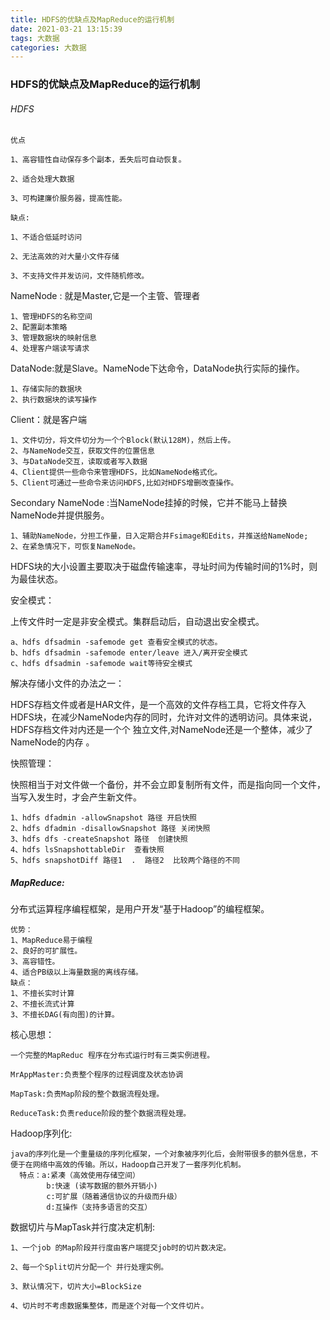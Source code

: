 ```yaml
---
title: HDFS的优缺点及MapReduce的运行机制
date: 2021-03-21 13:15:39
tags: 大数据
categories: 大数据
---
```


### HDFS的优缺点及MapReduce的运行机制

###### HDFS

```
优点

1、高容错性自动保存多个副本，丢失后可自动恢复。

2、适合处理大数据

3、可构建廉价服务器，提高性能。

缺点:

1、不适合低延时访问

2、无法高效的对大量小文件存储

3、不支持文件并发访问，文件随机修改。
```

NameNode : 就是Master,它是一个主管、管理者

```
1、管理HDFS的名称空间
2、配置副本策略
3、管理数据块的映射信息
4、处理客户端读写请求
```

DataNode:就是Slave。NameNode下达命令，DataNode执行实际的操作。

```
1、存储实际的数据块
2、执行数据块的读写操作
```

Client：就是客户端

```
1、文件切分，将文件切分为一个个Block(默认128M)，然后上传。
2、与NameNode交互，获取文件的位置信息
3、与DataNode交互，读取或者写入数据
4、Client提供一些命令来管理HDFS，比如NameNode格式化。
5、Client可通过一些命令来访问HDFS,比如对HDFS增删改查操作。
```

Secondary NameNode :当NameNode挂掉的时候，它并不能马上替换NameNode并提供服务。

```
1、辅助NameNode，分担工作量，日入定期合并Fsimage和Edits，并推送给NameNode;
2、在紧急情况下，可恢复NameNode。
```

HDFS块的大小设置主要取决于磁盘传输速率，寻址时间为传输时间的1%时，则为最佳状态。

安全模式：

上传文件时一定是非安全模式。集群启动后，自动退出安全模式。

```t
a、hdfs dfsadmin -safemode get 查看安全模式的状态。
b、hdfs dfsadmin -safemode enter/leave 进入/离开安全模式
c、hdfs dfsadmin -safemode wait等待安全模式
```

解决存储小文件的办法之一：

HDFS存档文件或者是HAR文件，是一个高效的文件存档工具，它将文件存入HDFS块，在减少NameNode内存的同时，允许对文件的透明访问。具体来说，HDFS存档文件对内还是一个个 独立文件,对NameNode还是一个整体，减少了NameNode的内存 。

快照管理：

快照相当于对文件做一个备份，并不会立即复制所有文件，而是指向同一个文件，当写入发生时，才会产生新文件。

```
1、hdfs dfadmin -allowSnapshot 路径 开启快照
2、hdfs dfadmin -disallowSnapshot 路径 关闭快照
3、hdfs dfs -createSnapshot 路径  创建快照
4、hdfs lsSnapshottableDir  查看快照
5、hdfs snapshotDiff 路径1  .  路径2  比较两个路径的不同
```



##### MapReduce:

分布式运算程序编程框架，是用户开发“基于Hadoop”的编程框架。

```
优势：
1、MapReduce易于编程
2、良好的可扩展性。
3、高容错性。
4、适合PB级以上海量数据的离线存储。
缺点：
1、不擅长实时计算
2、不擅长流式计算
3、不擅长DAG(有向图)的计算。
```

核心思想：

```
一个完整的MapReduc 程序在分布式运行时有三类实例进程。

MrAppMaster:负责整个程序的过程调度及状态协调

MapTask:负责Map阶段的整个数据流程处理。

ReduceTask:负责reduce阶段的整个数据流程处理。
```

Hadoop序列化:

```
java的序列化是一个重量级的序列化框架，一个对象被序列化后，会附带很多的额外信息，不便于在网络中高效的传输。所以，Hadoop自己开发了一套序列化机制。
  特点：a:紧凑（高效使用存储空间）
        b:快速 (读写数据的额外开销小)
        c:可扩展（随着通信协议的升级而升级）
        d:互操作（支持多语言的交互）
```

数据切片与MapTask并行度决定机制:

```
1、一个job 的Map阶段并行度由客户端提交job时的切片数决定。

2、每一个Split切片分配一个 并行处理实例。

3、默认情况下，切片大小=BlockSize

4、切片时不考虑数据集整体，而是逐个对每一个文件切片。
```

